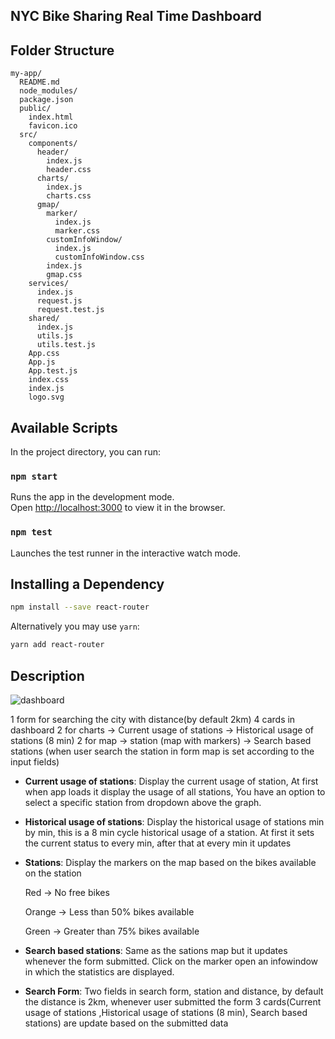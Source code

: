 
## NYC Bike Sharing Real Time Dashboard

## Folder Structure

```
my-app/
  README.md
  node_modules/
  package.json
  public/
    index.html
    favicon.ico
  src/
    components/
      header/
        index.js
        header.css
      charts/
        index.js
        charts.css
      gmap/
        marker/
          index.js
          marker.css
        customInfoWindow/
          index.js
          customInfoWindow.css
        index.js
        gmap.css
    services/
      index.js
      request.js
      request.test.js
    shared/
      index.js
      utils.js
      utils.test.js      
    App.css
    App.js
    App.test.js
    index.css
    index.js
    logo.svg
```

## Available Scripts

In the project directory, you can run:

### `npm start`

Runs the app in the development mode.<br>
Open [http://localhost:3000](http://localhost:3000) to view it in the browser.

### `npm test`

Launches the test runner in the interactive watch mode.

## Installing a Dependency

```sh
npm install --save react-router
```

Alternatively you may use `yarn`:

```sh
yarn add react-router
```
## Description

![dashboard](https://i.imgur.com/H4Kg6sV.png)

1 form for searching the city with distance(by default 2km)
4 cards in dashboard
  2 for charts 
    -> Current usage of stations
    -> Historical usage of stations (8 min) 
  2 for map
    -> station (map with markers)
    -> Search based stations (when user search the station in form map is set according to the input fields)


  - **Current usage of stations**: Display the current usage of station, At first when app loads it display the usage of all stations, You have an option to select a specific station from dropdown above the graph.

  - **Historical usage of stations**: Display the historical usage of stations min by min, this is a 8 min cycle historical usage of a station. At first it sets the current status to every min, after that at every min it updates 

  - **Stations**: Display the markers on the map based on the bikes available on the station

    Red -> No free bikes

    Orange -> Less than 50% bikes available

    Green -> Greater than 75% bikes available

  - **Search based stations**: Same as the sations map but it updates whenever the form submitted. Click on the marker open an infowindow in which the statistics are displayed.

  - **Search Form**: Two fields in search form, station and distance, by default the distance is 2km, whenever user submitted the form 3 cards(Current usage of stations ,Historical usage of stations (8 min), Search based stations) are update based on the submitted data
    
